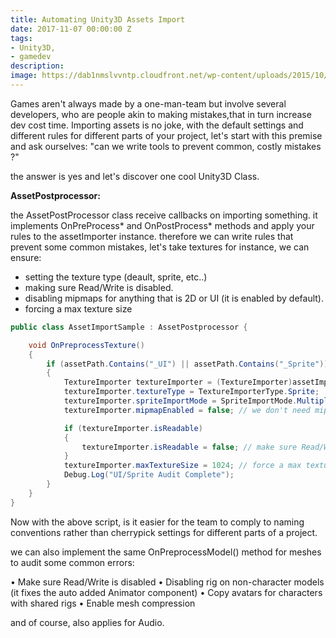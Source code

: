 ```yaml
---
title: Automating Unity3D Assets Import
date: 2017-11-07 00:00:00 Z
tags:
- Unity3D,
- gamedev
description: 
image: https://dab1nmslvvntp.cloudfront.net/wp-content/uploads/2015/10/1443735529Fotolia_91388525_Subscription_Monthly_M-1024x768.jpg
---
```


Games aren't always made by a one-man-team but involve several developers, who are people akin to making mistakes,that in turn increase dev cost time. 
Importing assets is no joke, with the default settings and different rules for different parts of your project, let's start with this premise and ask ourselves: "can we write tools to prevent common, costly mistakes ?"

the answer is yes and let's discover one cool Unity3D Class.


**AssetPostprocessor:**

the AssetPostProcessor class receive callbacks on importing something. it implements OnPreProcess* and OnPostProcess* methods and apply your rules to the assetImporter instance.
therefore we can write rules that prevent some common mistakes, let's take textures for instance, we can ensure:
- setting the texture type (deault, sprite, etc..)
- making sure Read/Write is disabled.
- disabling mipmaps for anything that is 2D or UI (it is enabled by default).
- forcing a max texture size

```C#
public class AssetImportSample : AssetPostprocessor {

    void OnPreprocessTexture()
    {
        if (assetPath.Contains("_UI") || assetPath.Contains("_Sprite"))
        {
            TextureImporter textureImporter = (TextureImporter)assetImporter;
            textureImporter.textureType = TextureImporterType.Sprite;
            textureImporter.spriteImportMode = SpriteImportMode.Multiple;
            textureImporter.mipmapEnabled = false; // we don't need mipmaps for 2D/UI Atlases

            if (textureImporter.isReadable)
            {
                textureImporter.isReadable = false; // make sure Read/Write is disabled
            }
            textureImporter.maxTextureSize = 1024; // force a max texture size
            Debug.Log("UI/Sprite Audit Complete");
        }
    }
}

```
Now with the above script, is it easier for the team to comply to naming conventions rather than cherrypick settings for different parts of a project.

we can also implement the same OnPreprocessModel() method for meshes to audit some common errors:

• Make sure Read/Write is disabled
• Disabling rig on non-character models (it fixes the auto added Animator component)
• Copy avatars for characters with shared rigs
• Enable mesh compression

and of course, also applies for Audio.